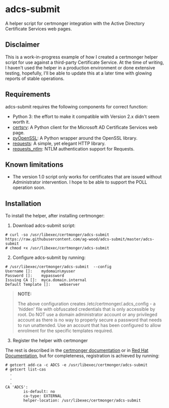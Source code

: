# adcs-submit

A helper script for certmonger integration with the Active Directory Certificate Services web pages.

## Disclaimer

This is a work-in-progress example of how I created a certmonger helper script for use against a third-party Certificate Service.  At the time
of writing, I haven't used the helper in a production environment or done extensive testing, hopefully, I'll be able to update this at a 
later time with glowing reports of stable operations.

## Requirements

adcs-submit requires the following components for correct function:

- Python 3: the effort to make it compatible with Version 2.x didn't seem worth it.
- [certsrv](https://github.com/magnuswatn/certsrv): A Python client for the Microsoft AD Certificate Services web page.
- [pyOpenSSL](https://github.com/pyca/pyopenssl): A Python wrapper around the OpenSSL library.
- [requests](https://github.com/psf/requests): A simple, yet elegant HTTP library.
- [requests_ntlm](https://github.com/requests/requests-ntlm): NTLM authentication support for Requests.

## Known limitations

- The version 1.0 script only works for certificates that are issued without Administrator intervention.  I hope to be able to support
the POLL operation soon.

## Installation

To install the helper, after installing certmonger:

1. Download adcs-submit script:

```
# curl -so /usr/libexec/certmonger/adcs-submit https://raw.githubusercontent.com/ag-wood/adcs-submit/master/adcs-submit
# chmod +x /usr/libexec/certmonger/adcs-submit
```

2. Configure adcs-submit by running:

```
# /usr/libexec/certmonger/adcs-submit  --config
Username []:    mydomain\myuser
Password []:    mypassword
Issuing CA []:  myca.domain.internal
Default Template []:    webserver
```

> **NOTE:**
>
> The above configuration creates /etc/certmonger/.adcs_config - a 'hidden' file with obfuscated credentials that is only accessible by root.   Do NOT use a domain administrator account or any privileged account as there is no way to properly secure a password that needs to run unattended.  Use an account that has been configured to allow enrolment for the specific templates required.

3. Register the helper with certmonger

The rest is described in the [certmonger documentation](https://pagure.io/certmonger/blob/master/f/doc) or in [Red Hat Documentation](https://access.redhat.com/documentation/en-us/red_hat_enterprise_linux/7/html/system-level_authentication_guide/certmongerx), but for completeness, registration is achieved by running:

```
# getcert add-ca -c ADCS -e /usr/libexec/certmonger/adcs-submit
# getcert list-cas
  .
  .
  .
CA 'ADCS':
        is-default: no
        ca-type: EXTERNAL
        helper-location: /usr/libexec/certmonger/adcs-submit
```
